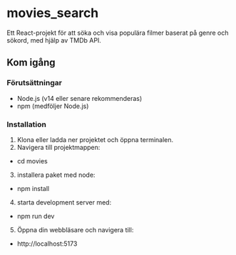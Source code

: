 # movies_search

Ett React-projekt för att söka och visa populära filmer baserat på genre och sökord, med hjälp av TMDb API.

## Kom igång

### Förutsättningar

- Node.js (v14 eller senare rekommenderas)
- npm (medföljer Node.js)

### Installation

1. Klona eller ladda ner projektet och öppna terminalen.
2. Navigera till projektmappen:

- cd movies

3. installera paket med node:

- npm install

4. starta development server med:

- npm run dev

5. Öppna din webbläsare och navigera till:

- http://localhost:5173
